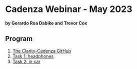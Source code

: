 # Cadenza Webinar - May 2023 
**by Gerardo Roa Dabike and Trevor Cox**

## Program


1. [The Clarity-Cadenza GitHub](claritycadenza_tools)
2. [Task 1: headphones](task1)
3. [Task 2: in car](task2)



